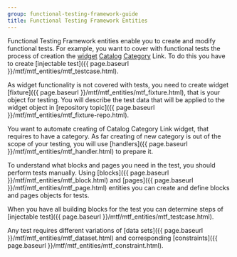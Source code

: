 ```yaml
---
group: functional-testing-framework-guide
title: Functional Testing Framework Entities
---
```


Functional Testing Framework entities enable you to create and modify functional tests.
For example, you want to cover with functional tests the process of creation the [widget](https://glossary.magento.com/widget) [Catalog](https://glossary.magento.com/catalog) [Category](https://glossary.magento.com/category) Link.
To do this you have to create [injectable test]({{ page.baseurl }}/mtf/mtf_entities/mtf_testcase.html).

As widget functionality is not covered with tests, you need to create widget [fixture]({{ page.baseurl }}/mtf/mtf_entities/mtf_fixture.html), that is your object for testing. You will describe the test data that will be applied to the widget object in [repository topic]({{ page.baseurl }}/mtf/mtf_entities/mtf_fixture-repo.html).

You want to automate creating of Catalog Category Link widget, that requires to have a category. As far creating of new category is out of the scope of your testing, you will use [handlers]({{ page.baseurl }}/mtf/mtf_entities/mtf_handler.html) to prepare it.

To understand what blocks and pages you need in the test, you should perform tests manually.
Using [blocks]({{ page.baseurl }}/mtf/mtf_entities/mtf_block.html) and [pages]({{ page.baseurl }}/mtf/mtf_entities/mtf_page.html) entities you can create and define blocks and pages objects for tests.

When you have all building blocks for the test you can determine steps of [injectable test]({{ page.baseurl }}/mtf/mtf_entities/mtf_testcase.html).

Any test requires different variations of [data sets]({{ page.baseurl }}/mtf/mtf_entities/mtf_dataset.html) and corresponding [constraints]({{ page.baseurl }}/mtf/mtf_entities/mtf_constraint.html).